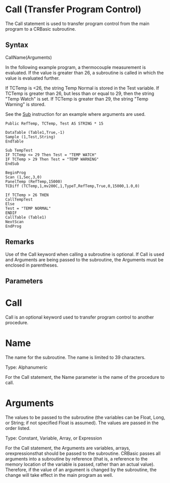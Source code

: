 # Call (Transfer Program Control)

The Call statement is used to transfer program control from the main program to a CRBasic subroutine.

## Syntax

CallName(Arguments)

In the following example program, a thermocouple measurement is evaluated. If the value is greater than 26, a subroutine is called in which the value is evaluated further.

If TCTemp is <26, the string Temp Normal is stored in the Test variable. If TCTemp is greater than 26, but less than or equal to 29, then the string "Temp Watch" is set. If TCTemp is greater than 29, the string "Temp Warning" is stored.

See the [Sub](subexitsubendsub.md) instruction for an example where arguments are used.

```
Public RefTemp, TCTemp, Test AS STRING * 15

DataTable (Table1,True,-1)
Sample (1,Test,String)
EndTable

Sub TempTest
IF TCTemp <= 29 Then Test = "TEMP WATCH"
IF TCTemp > 29 Then Test = "TEMP WARNING"
EndSub

BeginProg
Scan (1,Sec,3,0)
PanelTemp (RefTemp,15000)
TCDiff (TCTemp,1,mv200C,1,TypeT,RefTemp,True,0,15000,1.0,0)

If TCTemp > 26 THEN
CallTempTest
Else
Test = "TEMP NORMAL"
ENDIF
CallTable (Table1)
NextScan
EndProg
```

## Remarks

Use of the Call keyword when calling a subroutine is optional. If Call is used and Arguments are being passed to the subroutine, the Arguments must be enclosed in parentheses.

## Parameters

# Call

Call is an optional keyword used to transfer program control to another procedure.

# Name

The name for the subroutine. The name is limited to 39 characters.

Type: Alphanumeric

For the Call statement, the Name parameter is the name of the procedure to call.

# Arguments

The values to be passed to the subroutine (the variables can be Float, Long, or String; if not specified Float is assumed). The values are passed in the order listed.

Type: Constant, Variable, Array, or Expression

For the Call statement, the Arguments are variables, arrays, orexpressionsthat should be passed to the subroutine. CRBasic passes all arguments into a subroutine by reference (that is, a reference to the memory location of the variable is passed, rather than an actual value). Therefore, if the value of an argument is changed by the subroutine, the change will take effect in the main program as well.
